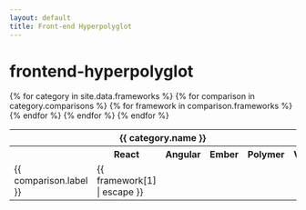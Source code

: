 ```yaml
---
layout: default
title: Front-end Hyperpolyglot
---
```


# frontend-hyperpolyglot

<table>
  {% for category in site.data.frameworks %}
    <tr>
      <th colspan="6">{{ category.name }}</th>
    </tr>
    <tr>
      <th></th>
      <th>React</th>
      <th>Angular</th>
      <th>Ember</th>
      <th>Polymer</th>
      <th>Vue</th>
    </tr>
    {% for comparison in category.comparisons %}
      <tr>
        <td>{{ comparison.label }}</td>
        {% for framework in comparison.frameworks %}
          <td>
            {{ framework[1] |  escape }}
          </td>
        {% endfor %}
      </tr>
    {% endfor %}
  {% endfor %}
</table>
